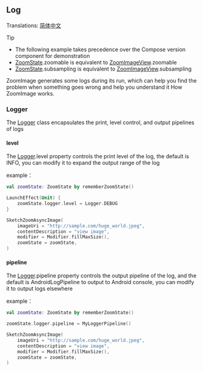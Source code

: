 ## Log

Translations: [简体中文](log_zh.md)

> [!TIP]
> * The following example takes precedence over the Compose version component for demonstration
> * [ZoomState].zoomable is equivalent to [ZoomImageView].zoomable
> * [ZoomState].subsampling is equivalent to [ZoomImageView].subsampling

ZoomImage generates some logs during its run, which can help you find the problem when something
goes wrong and help you understand it
How ZoomImage works.

### Logger

The [Logger] class encapsulates the print, level control, and output pipelines of logs

#### level

The [Logger].level property controls the print level of the log, the default is INFO, you can modify
it to expand the output range of the log

example：

```kotlin
val zoomState: ZoomState by rememberZoomState()

LaunchEffect(Unit) {
    zoomState.logger.level = Logger.DEBUG
}

SketchZoomAsyncImage(
    imageUri = "http://sample.com/huge_world.jpeg",
    contentDescription = "view image",
    modifier = Modifier.fillMaxSize(),
    zoomState = zoomState,
)
```

#### pipeline

The [Logger].pipeline property controls the output pipeline of the log, and the default is
AndroidLogPipeline to output to Android
console, you can modify it to output logs elsewhere

example：

```kotlin
val zoomState: ZoomState by rememberZoomState()

zoomState.logger.pipeline = MyLoggerPipeline()

SketchZoomAsyncImage(
    imageUri = "http://sample.com/huge_world.jpeg",
    contentDescription = "view image",
    modifier = Modifier.fillMaxSize(),
    zoomState = zoomState,
)
```

[ZoomImageView]: ../../zoomimage-view/src/main/kotlin/com/github/panpf/zoomimage/ZoomImageView.kt

[ZoomImage]: ../../zoomimage-compose/src/commonMain/kotlin/com/github/panpf/zoomimage/ZoomImage.kt

[ZoomState]: ../../zoomimage-compose/src/commonMain/kotlin/com/github/panpf/zoomimage/compose/ZoomState.kt

[Logger]: ../../zoomimage-core/src/commonMain/kotlin/com/github/panpf/zoomimage/util/Logger.kt
